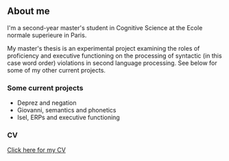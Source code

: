 ## About me
I'm a second-year master's student in Cognitive Science at the Ecole normale superieure in Paris.

My master's thesis is an experimental project examining the roles of proficiency and executive functioning on the processing of syntactic (in this case word order) violations in second language processing. See below for some of my other current projects.

### Some current projects

- Deprez and negation
- Giovanni, semantics and phonetics
- Isel, ERPs and executive functioning

### CV
[Click here for my CV](https://jdyeaton27.github.io/CV_YEATON.pdf)

